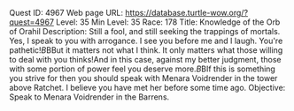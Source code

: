 Quest ID: 4967
Web page URL: https://database.turtle-wow.org/?quest=4967
Level: 35
Min Level: 35
Race: 178
Title: Knowledge of the Orb of Orahil
Description: Still a fool, and still seeking the trappings of mortals. Yes, I speak to you with arrogance. I see you before me and I laugh. You're pathetic!$B$BBut it matters not what I think. It only matters what those willing to deal with you thinks!And in this case, against my better judgment, those with some portion of power feel you deserve more.$B$BIf this is something you strive for then you should speak with Menara Voidrender in the tower above Ratchet. I believe you have met her before some time ago.
Objective: Speak to Menara Voidrender in the Barrens.
